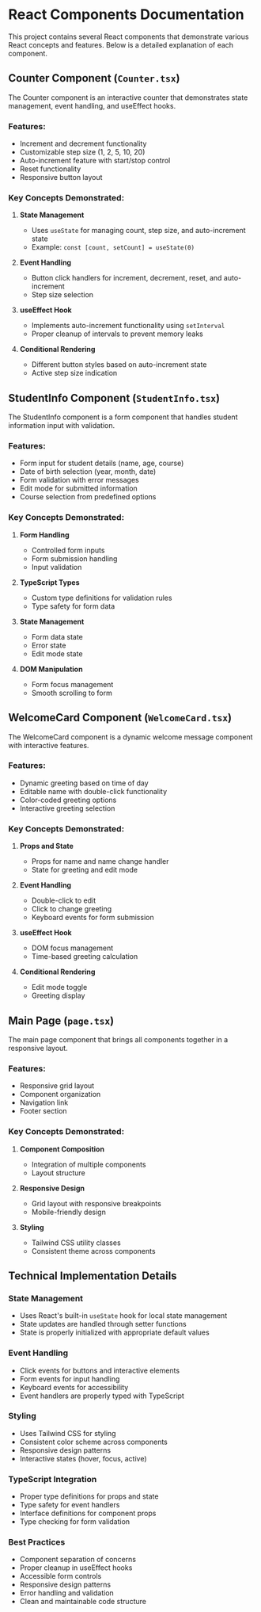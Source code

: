 # React Components Documentation

This project contains several React components that demonstrate various React concepts and features. Below is a detailed explanation of each component.

## Counter Component (`Counter.tsx`)

The Counter component is an interactive counter that demonstrates state management, event handling, and useEffect hooks.

### Features:
- Increment and decrement functionality
- Customizable step size (1, 2, 5, 10, 20)
- Auto-increment feature with start/stop control
- Reset functionality
- Responsive button layout

### Key Concepts Demonstrated:
1. **State Management**
   - Uses `useState` for managing count, step size, and auto-increment state
   - Example: `const [count, setCount] = useState(0)`

2. **Event Handling**
   - Button click handlers for increment, decrement, reset, and auto-increment
   - Step size selection

3. **useEffect Hook**
   - Implements auto-increment functionality using `setInterval`
   - Proper cleanup of intervals to prevent memory leaks

4. **Conditional Rendering**
   - Different button styles based on auto-increment state
   - Active step size indication

## StudentInfo Component (`StudentInfo.tsx`)

The StudentInfo component is a form component that handles student information input with validation.

### Features:
- Form input for student details (name, age, course)
- Date of birth selection (year, month, date)
- Form validation with error messages
- Edit mode for submitted information
- Course selection from predefined options

### Key Concepts Demonstrated:
1. **Form Handling**
   - Controlled form inputs
   - Form submission handling
   - Input validation

2. **TypeScript Types**
   - Custom type definitions for validation rules
   - Type safety for form data

3. **State Management**
   - Form data state
   - Error state
   - Edit mode state

4. **DOM Manipulation**
   - Form focus management
   - Smooth scrolling to form

## WelcomeCard Component (`WelcomeCard.tsx`)

The WelcomeCard component is a dynamic welcome message component with interactive features.

### Features:
- Dynamic greeting based on time of day
- Editable name with double-click functionality
- Color-coded greeting options
- Interactive greeting selection

### Key Concepts Demonstrated:
1. **Props and State**
   - Props for name and name change handler
   - State for greeting and edit mode

2. **Event Handling**
   - Double-click to edit
   - Click to change greeting
   - Keyboard events for form submission

3. **useEffect Hook**
   - DOM focus management
   - Time-based greeting calculation

4. **Conditional Rendering**
   - Edit mode toggle
   - Greeting display

## Main Page (`page.tsx`)

The main page component that brings all components together in a responsive layout.

### Features:
- Responsive grid layout
- Component organization
- Navigation link
- Footer section

### Key Concepts Demonstrated:
1. **Component Composition**
   - Integration of multiple components
   - Layout structure

2. **Responsive Design**
   - Grid layout with responsive breakpoints
   - Mobile-friendly design

3. **Styling**
   - Tailwind CSS utility classes
   - Consistent theme across components

## Technical Implementation Details

### State Management
- Uses React's built-in `useState` hook for local state management
- State updates are handled through setter functions
- State is properly initialized with appropriate default values

### Event Handling
- Click events for buttons and interactive elements
- Form events for input handling
- Keyboard events for accessibility
- Event handlers are properly typed with TypeScript

### Styling
- Uses Tailwind CSS for styling
- Consistent color scheme across components
- Responsive design patterns
- Interactive states (hover, focus, active)

### TypeScript Integration
- Proper type definitions for props and state
- Type safety for event handlers
- Interface definitions for component props
- Type checking for form validation

### Best Practices
- Component separation of concerns
- Proper cleanup in useEffect hooks
- Accessible form controls
- Responsive design patterns
- Error handling and validation
- Clean and maintainable code structure
